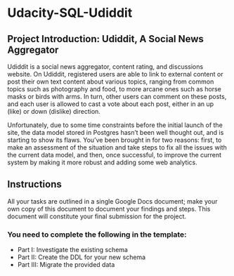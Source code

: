 # Udacity-SQL-Udiddit

## Project Introduction: Udiddit, A Social News Aggregator

Udiddit is a social news aggregator, content rating, and discussions website. On Udiddit, registered users are able to link to external content or post their own text content about various topics, ranging from common topics such as photography and food, to more arcane ones such as horse masks or birds with arms. In turn, other users can comment on these posts, and each user is allowed to cast a vote about each post, either in an up (like) or down (dislike) direction.

Unfortunately, due to some time constraints before the initial launch of the site, the data model stored in Postgres hasn’t been well thought out, and is starting to show its flaws. You’ve been brought in for two reasons: first, to make an assessment of the situation and take steps to fix all the issues with the current data model, and then, once successful, to improve the current system by making it more robust and adding some web analytics.

## Instructions

All your tasks are outlined in a single Google Docs document; make your own copy of this document to document your findings and steps. This document will constitute your final submission for the project.

### You need to complete the following in the template:

- Part I: Investigate the existing schema
- Part II: Create the DDL for your new schema
- Part III: Migrate the provided data
